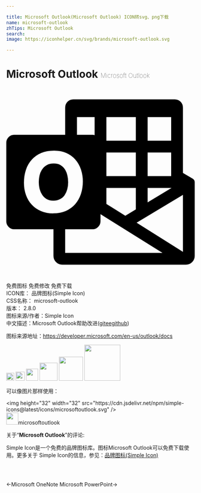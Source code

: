 ```yaml
---

title: Microsoft Outlook(Microsoft Outlook) ICON转svg、png下载
name: microsoft-outlook
zhTips: Microsoft Outlook
search: 
image: https://iconhelper.cn/svg/brands/microsoft-outlook.svg

---
```


# Microsoft Outlook  <small style="font-size: 60%;font-weight: 100">Microsoft Outlook</small>

<div id="svg" class="svg-wrap">
<svg role="img" xmlns="http://www.w3.org/2000/svg" viewBox="0 0 24 24"><title>Microsoft Outlook icon</title><path d="M7.88 12.04q0 .45-.11.87-.1.41-.33.74-.22.33-.58.52-.37.2-.87.2t-.85-.2q-.35-.21-.57-.55-.22-.33-.33-.75-.1-.42-.1-.86t.1-.87q.1-.43.34-.76.22-.34.59-.54.36-.2.87-.2t.86.2q.35.21.57.55.22.34.31.77.1.43.1.88zM24 12v9.38q0 .46-.33.8-.33.32-.8.32H7.13q-.46 0-.8-.33-.32-.33-.32-.8V18H1q-.41 0-.7-.3-.3-.29-.3-.7V7q0-.41.3-.7Q.58 6 1 6h6.5V2.55q0-.44.3-.75.3-.3.75-.3h12.9q.44 0 .75.3.3.3.3.75V10.85l1.24.72h.01q.1.07.18.18.07.12.07.25zm-6-8.25v3h3v-3zm0 4.5v3h3v-3zm0 4.5v1.83l3.05-1.83zm-5.25-9v3h3.75v-3zm0 4.5v3h3.75v-3zm0 4.5v2.03l2.41 1.5 1.34-.8v-2.73zM9 3.75V6h2l.13.01.12.04v-2.3zM5.98 15.98q.9 0 1.6-.3.7-.32 1.19-.86.48-.55.73-1.28.25-.74.25-1.61 0-.83-.25-1.55-.24-.71-.71-1.24t-1.15-.83q-.68-.3-1.55-.3-.92 0-1.64.3-.71.3-1.2.85-.5.54-.75 1.3-.25.74-.25 1.63 0 .85.26 1.56.26.72.74 1.23.48.52 1.17.81.69.3 1.56.3zM7.5 21h12.39L12 16.08V17q0 .41-.3.7-.29.3-.7.3H7.5zm15-.13v-7.24l-5.9 3.54Z"/></svg>
</div>
<detail full-name='microsoft-outlook'></detail>

<div class="detail-page">
<p>
<span><span class="badge-success badge">免费图标</span> <span class="badge-success badge">免费修改</span>  <span class="badge-success badge">免费下载</span> </span>
<br/>
<span>
ICON库：
<span class="badge-secondary badge">品牌图标(Simple Icon)</span> 
</span>
<br/>
<span>
CSS名称：
<span class="badge-secondary badge">microsoft-outlook</span> 
</span>

<br/>
<span>
版本：
<span class="badge-secondary badge">2.8.0</span> 
</span>
<br/>
<span>图标来源/作者：<span class="badge-light badge">Simple Icon</span></span> 
<br/>
<span class="zh-detail">中文描述：<span class="badge-primary badge">Microsoft Outlook</span><span class="help-link"><span>帮助改进</span>(<a href="https://gitee.com/liuwave/icon-helper/edit/master/json/brands/microsoft-outlook.json" target="_blank" rel="noopener noreferrer">gitee</a><a href="https://github.com/liuwave/icon-helper/edit/master/json/brands/microsoft-outlook.json" target="_blank" rel="noopener noreferrer">github</a></span>)</span><br/>
</p>
</div><div class="description description alert alert-light"><p>图标来源地址：<a href="https://developer.microsoft.com/en-us/outlook/docs" target="_blank" rel="noopener noreferrer">https://developer.microsoft.com/en-us/outlook/docs</a></p></div>
<div class="alert alert-dark">
<img height="21" width="21" src="https://cdn.jsdelivr.net/npm/simple-icons@latest/icons/microsoftoutlook.svg" />
<img height="24" width="24" src="https://cdn.jsdelivr.net/npm/simple-icons@latest/icons/microsoftoutlook.svg" />
<img height="32" width="32" src="https://cdn.jsdelivr.net/npm/simple-icons@latest/icons/microsoftoutlook.svg" />
<img height="48" width="48" src="https://cdn.jsdelivr.net/npm/simple-icons@latest/icons/microsoftoutlook.svg" />
<img height="64" width="64" src="https://cdn.jsdelivr.net/npm/simple-icons@latest/icons/microsoftoutlook.svg" />
<img height="96" width="96" src="https://cdn.jsdelivr.net/npm/simple-icons@latest/icons/microsoftoutlook.svg" />

</div>
<div>
  <p>可以像图片那样使用：    
  </p>
  <div class="alert alert-primary" style="font-size: 14px">
    &lt;img height="32" width="32" src="https://cdn.jsdelivr.net/npm/simple-icons@latest/icons/microsoftoutlook.svg" /&gt;
    <copy-btn content='<img height="32" width="32" src="https://cdn.jsdelivr.net/npm/simple-icons@latest/icons/microsoftoutlook.svg" />'></copy-btn>
  </div>
  <div class="alert alert-secondary">
    <img height="32" width="32" src="https://cdn.jsdelivr.net/npm/simple-icons@latest/icons/microsoftoutlook.svg" />microsoftoutlook
    <copy-btn content="microsoftoutlook" btn-title="复制图标名称"></copy-btn>
  </div>
</div>
<div class="icon-detail__container">
<p>关于“<b>Microsoft Outlook</b>”的评论:</p>
</div>
<Vssue title="关于“Microsoft Outlook”的评论" />
<div><p>Simple Icon是一个免费的品牌图标库。图标Microsoft Outlook可以免费下载使用。更多关于  Simple Icon的信息，参见：<a target="_blank" href="https://iconhelper.cn/brands.html">品牌图标(Simple Icon)</a>
</p></div>


<div style="padding:2rem 0 " class="page-nav"><p class="inner"><span class="prev">←<router-link to="/icon/microsoft-onenote.html">Microsoft OneNote</router-link></span> <span class="next"><router-link to="/icon/microsoft-powerpoint.html">Microsoft PowerPoint</router-link>→</span></p></div>
